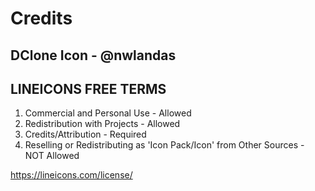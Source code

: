 # Credits

## DClone Icon - @nwlandas

## LINEICONS FREE TERMS
1. Commercial and Personal Use - Allowed
2. Redistribution with Projects - Allowed
3. Credits/Attribution - Required
4. Reselling or Redistributing as 'Icon Pack/Icon' from Other Sources - NOT Allowed

https://lineicons.com/license/